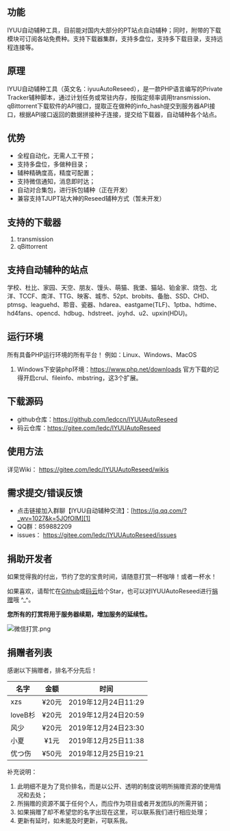 ## 功能
IYUU自动辅种工具，目前能对国内大部分的PT站点自动辅种；同时，附带的下载模块可订阅各站免费种。支持下载器集群，支持多盘位，支持多下载目录，支持远程连接等。

## 原理
IYUU自动辅种工具（英文名：iyuuAutoReseed），是一款PHP语言编写的Private Tracker辅种脚本，通过计划任务或常驻内存，按指定频率调用transmission、qBittorrent下载软件的API接口，提取正在做种的info_hash提交到服务器API接口，根据API接口返回的数据拼接种子连接，提交给下载器，自动辅种各个站点。

## 优势
 - 全程自动化，无需人工干预；
 - 支持多盘位，多做种目录；
 - 辅种精确度高，精度可配置；
 - 支持微信通知，消息即时达；
 - 自动对合集包，进行拆包辅种（正在开发）
 - 兼容支持TJUPT站大神的Reseed辅种方式（暂未开发）

## 支持的下载器
 1. transmission
 2. qBittorrent

## 支持自动辅种的站点
学校、杜比、家园、天空、朋友、馒头、萌猫、我堡、猫站、铂金家、烧包、北洋、TCCF、南洋、TTG、映客、城市、52pt、brobits、备胎、SSD、CHD、ptmsg、leaguehd、聆音、瓷器、hdarea、eastgame(TLF)、1ptba、hdtime、hd4fans、opencd、hdbug、hdstreet、joyhd、u2、upxin(HDU)。

## 运行环境
所有具备PHP运行环境的所有平台！
例如：Linux、Windows、MacOS
 1. Windows下安装php环境：https://www.php.net/downloads
    官方下载的记得开启crul、fileinfo、mbstring，这3个扩展。

## 下载源码
 - github仓库：https://github.com/ledccn/IYUUAutoReseed
 - 码云仓库：https://gitee.com/ledc/IYUUAutoReseed

## 使用方法
详见Wiki： https://gitee.com/ledc/IYUUAutoReseed/wikis 

## 需求提交/错误反馈
 - 点击链接加入群聊【IYUU自动辅种交流】：[https://jq.qq.com/?_wv=1027&k=5JOfOlM][1]
 - QQ群：859882209
 - issues： https://gitee.com/ledc/IYUUAutoReseed/issues 

## 捐助开发者
如果觉得我的付出，节约了您的宝贵时间，请随意打赏一杯咖啡！或者一杯水！

如果喜欢，请帮忙在[Github](https://github.com/ledccn/IYUUAutoReseed)或[码云](https://gitee.com/ledc/IYUUAutoReseed)给个Star，也可以对IYUUAutoReseed进行[捐赠](https://gitee.com/ledc/IYUUAutoReseed#%E6%8D%90%E5%8A%A9%E5%BC%80%E5%8F%91%E8%80%85)哦 ^_^。

**您所有的打赏将用于服务器续期，增加服务的延续性。**


![微信打赏.png][2]


## 捐赠者列表
感谢以下捐赠者，排名不分先后！

|名字 | 金额 | 时间|
| - | :-: | ---- |
| xzs | ¥20元 | 2019年12月24日11:29 |
| loveB杉 | ¥20元 | 2019年12月24日20:59 |
| 风少 | ¥20元 | 2019年12月24日23:30 |
| 小夏 | ¥1元 | 2019年12月25日11:38 |
| 优つ伤 | ¥50元 | 2019年12月25日19:21 |

补充说明：

1.  此明细不是为了竞价排名，而是以公开、透明的制度说明所捐赠资源的使用情况和去处； 
2.  所捐赠的资源不属于任何个人，而应作为项目或者开发团队的所需开销； 
3.  如果捐赠了却不希望您的名字出现在这里，可以联系我们进行相应处理；
4.  更新有延时，如未能及时更新，可联系我。



[1]: https://jq.qq.com/?_wv=1027&k=5JOfOlM
[2]: https://www.iyuu.cn/usr/uploads/2019/12/801558607.png